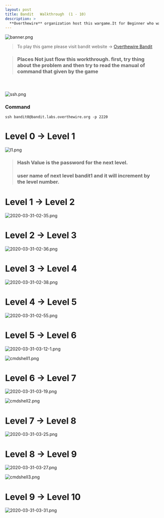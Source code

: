 ```yaml
---
layout: post
title: Bandit   Walkthrough  (1 - 10)
description: >
  **Overthewire** organization host this wargame.It for Beginner who want to learn Linux command.This game make Linux learning more fun and also challenging..
---
```


![banner.png](https://i.ibb.co/yPD5Ksw/banner.png)


> To play this game please visit bandit website -> [Overthewire Bandit](https://overthewire.org/wargames/bandit/)





> ### Places Not just flow this workthrough. first, try thing about the problem and then try to read the manual of command that given by the game
> 
```

```
# 
![ssh.png](https://i.ibb.co/qBrmHYb/ssh.png)

### Command
```
ssh bandit0@bandit.labs.overthewire.org -p 2220
```


# Level 0 -> Level 1

![l1.png](https://i.ibb.co/nmVFJ2p/l1.png)


>### Hash Value is the password for the next level.
>### user name of next level bandit1 and it will increment by the level number.


# Level 1 -> Level 2
![2020-03-31-02-35.png](https://i.ibb.co/3ccCXq3/2020-03-31-02-35.png)

# Level 2 -> Level 3
![2020-03-31-02-36.png](https://i.ibb.co/Wfr3pN9/2020-03-31-02-36.png)

# Level 3 -> Level 4
![2020-03-31-02-38.png](https://i.ibb.co/44VMk3r/2020-03-31-02-38.png)

# Level 4 -> Level 5
![2020-03-31-02-55.png](https://i.ibb.co/x1dm15q/2020-03-31-02-55.png)

# Level 5 -> Level 6
![2020-03-31-03-12-1.png](https://i.ibb.co/G7mdtBR/2020-03-31-03-12-1.png)

![cmdshell1.png](https://i.ibb.co/pytgXc9/cmdshell1.png)


# Level 6 -> Level 7
![2020-03-31-03-19.png](https://i.ibb.co/WVgJSXL/2020-03-31-03-19.png)

![cmdshell2.png](https://i.ibb.co/4msG9dY/cmdshell2.png)

# Level 7 -> Level 8
![2020-03-31-03-25.png](https://i.ibb.co/868p66k/2020-03-31-03-25.png)

# Level 8 -> Level 9
![2020-03-31-03-27.png](https://i.ibb.co/m5jfXq6/2020-03-31-03-27.png)

![cmdshell3.png](https://i.ibb.co/z8BQXNd/cmdshell3.png)

# Level 9 -> Level 10
![2020-03-31-03-31.png](https://i.ibb.co/stj6LkM/2020-03-31-03-31.png)